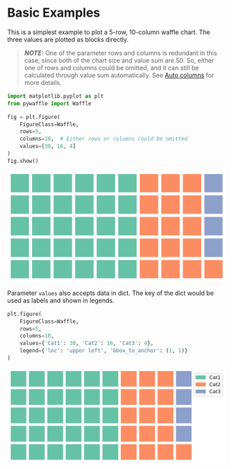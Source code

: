 # Basic Examples

This is a simplest example to plot a 5-row, 10-column waffle chart. The three values are plotted as blocks directly.

> **_NOTE:_** One of the parameter rows and columns is redundant in this case, since both of the chart size and value sum are 50. So, either one of rows and columns could be omitted, and it can still be calculated through value sum automatically. See [Auto columns](value_scaling_and_auto_columns.md) for more details. 

```python
import matplotlib.pyplot as plt
from pywaffle import Waffle
```

```python
fig = plt.figure(
    FigureClass=Waffle,
    rows=5,
    columns=10,  # Either rows or columns could be omitted
    values=[30, 16, 4]
)
fig.show()
```

<img class="img_middle" alt="With list values" src="https://raw.githubusercontent.com/gyli/PyWaffle/master/examples/docs/basic_list_values.svg?sanitize=true">

Parameter `values` also accepts data in dict. The key of the dict would be used as labels and shown in legends.

```python
plt.figure(
    FigureClass=Waffle,
    rows=5,
    columns=10,
    values={'Cat1': 30, 'Cat2': 16, 'Cat3': 4},
    legend={'loc': 'upper left', 'bbox_to_anchor': (1, 1)}
)
```

<img class="img_middle" alt="With dict values" src="https://raw.githubusercontent.com/gyli/PyWaffle/master/examples/docs/basic_dict_values.svg?sanitize=true">
